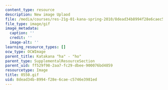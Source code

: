 ```yaml
---
content_type: resource
description: New image Uplaod
file: /media/courses/res-21g-01-kana-spring-2010/8dead34b8994f28e6caec5746e3981ed_0550.gif
file_type: image/gif
image_metadata:
  caption: ''
  credit: ''
  image-alt: ''
learning_resource_types: []
ocw_type: OCWImage
parent_title: Katakana "ha" - "ho"
parent_type: SupplementalResourceSection
parent_uid: ff529f98-2aa7-fc29-dbee-900076bd4859
resourcetype: Image
title: 0550.gif
uid: 8dead34b-8994-f28e-6cae-c5746e3981ed
---
```

